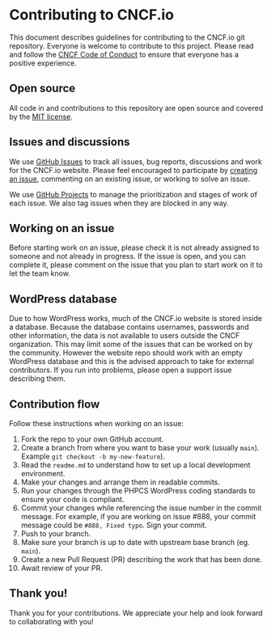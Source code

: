 # Contributing to CNCF.io

This document describes guidelines for contributing to the CNCF.io git repository. Everyone is welcome to contribute to this project. Please read and follow the [CNCF Code of Conduct](https://github.com/cncf/foundation/blob/master/code-of-conduct.md) to ensure that everyone has a positive experience.

## Open source

All code in and contributions to this repository are open source and covered by the [MIT license](https://github.com/cncf/cncf.io/blob/main/LICENSE).

## Issues and discussions

We use [GitHub Issues](https://github.com/cncf/cncf.io/issues) to track all issues, bug reports, discussions and work for the CNCF.io website. Please feel encouraged to participate by [creating an issue](https://github.com/cncf/cncf.io/issues/new), commenting on an existing issue, or working to solve an issue.

We use [GitHub Projects](https://github.com/cncf/cncf.io/projects/1) to manage the prioritization and stages of work of each issue. We also tag issues when they are blocked in any way.

## Working on an issue

Before starting work on an issue, please check it is not already assigned to someone and not already in progress. If the issue is open, and you can complete it, please comment on the issue that you plan to start work on it to let the team know.

## WordPress database

Due to how WordPress works, much of the CNCF.io website is stored inside a database. Because the database contains usernames, passwords and other information, the data is not available to users outside the CNCF organization. This may limit some of the issues that can be worked on by the community. However the website repo should work with an empty WordPress database and this is the advised approach to take for external contributors. If you run into problems, please open a support issue describing them.

## Contribution flow

Follow these instructions when working on an issue:

1. Fork the repo to your own GitHub account.
2. Create a branch from where you want to base your work (usually ```main```). Example ```git checkout -b my-new-feature```).
3. Read the ```readme.md``` to understand how to set up a local development environment.
4. Make your changes and arrange them in readable commits.
5. Run your changes through the PHPCS WordPress coding standards to ensure your code is compliant.
6. Commit your changes while referencing the issue number in the commit message. For example, if you are working on issue #888, your commit message could be ```#888, Fixed typo```. Sign your commit.
7. Push to your branch.
8. Make sure your branch is up to date with upstream base branch (eg. ```main```).
9. Create a new Pull Request (PR) describing the work that has been done.
10. Await review of your PR.

## Thank you!

Thank you for your contributions. We appreciate your help and look forward to collaborating with you!

